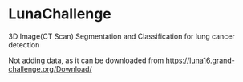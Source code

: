 # LunaChallenge
3D Image(CT Scan) Segmentation and Classification for lung cancer detection

Not adding data, as it can be downloaded from https://luna16.grand-challenge.org/Download/
